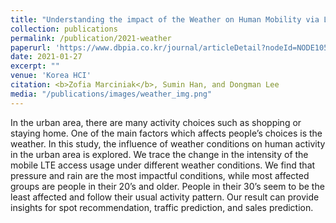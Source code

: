 ```yaml
---
title: "Understanding the impact of the Weather on Human Mobility via LTE Access Traces in Seoul Districts"
collection: publications
permalink: /publication/2021-weather
paperurl: 'https://www.dbpia.co.kr/journal/articleDetail?nodeId=NODE10530300'
date: 2021-01-27
excerpt: ""
venue: 'Korea HCI'
citation: <b>Zofia Marciniak</b>, Sumin Han, and Dongman Lee
media: "/publications/images/weather_img.png"
---
```


In the urban area, there are many activity choices such as shopping or staying home. One of the main factors which affects people’s choices is the weather. In this study, the influence of weather conditions on human activity in the urban area is explored. We trace the change in the intensity of the mobile LTE access usage under different weather conditions. We find that pressure and rain are the most impactful conditions, while most affected groups are people in their 20’s and older. People in their 30’s seem to be the least affected and follow their usual activity pattern. Our result can provide insights for spot recommendation, traffic prediction, and sales prediction.
